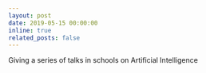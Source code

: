 ```yaml
---
layout: post
date: 2019-05-15 00:00:00
inline: true
related_posts: false
---
```


Giving a series of talks in schools on Artificial Intelligence
